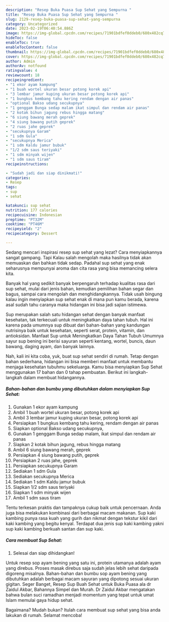 ```yaml
---
description: "Resep Buka Puasa Sup Sehat yang Sempurna "
title: "Resep Buka Puasa Sup Sehat yang Sempurna "
slug: 2129-resep-buka-puasa-sup-sehat-yang-sempurna
category: Uncategorized
date: 2023-02-19T06:40:54.886Z
image: https://img-global.cpcdn.com/recipes/71901bdfef0ddeb0/680x482cq70/sup-sehat-foto-resep-utama.jpg
hideToc: false
enableToc: true
enableTocContent: false
thumbnail: https://img-global.cpcdn.com/recipes/71901bdfef0ddeb0/680x482cq70/sup-sehat-foto-resep-utama.jpg
cover: https://img-global.cpcdn.com/recipes/71901bdfef0ddeb0/680x482cq70/sup-sehat-foto-resep-utama.jpg
author: Admin
authorAv: notfound
ratingvalue: 4
reviewcount: 18
recipeingredient:
- "1 ekor ayam kampung"
- "1 buah wortel ukuran besar potong korek api"
- "3 lembar jamur kuping ukuran besar potong korek api"
- "1 bungkus kembang tahu kering rendam dengan air panas"
- "optional Bakso udang secukupnya"
- "1 genggam Bunga sedap malam ikat simpul dan rendam air panas"
- "2 kotak bihun jagung rebus hingga matang"
- "6 siung bawang merah geprek"
- "4 siung bawang putih geprek"
- "2 ruas jahe geprek"
- "secukupnya Garam"
- "1 sdm Gula"
- "secukupnya Merica"
- "1 sdm Kaldu jamur bubuk"
- "1/2 sdm saus teriyaki"
- "1 sdm minyak wijen"
- "1 sdm saus tiram"
recipeinstructions:

- "Sudah jadi dan siap dinikmati!"
categories:
- Resep
tags:
- sup
- sehat

katakunci: sup sehat 
nutrition: 177 calories
recipecuisine: Indonesian
preptime: "PT32M"
cooktime: "PT46M"
recipeyield: "2"
recipecategory: Dessert

---
```



Sedang mencari inspirasi resep sup sehat yang lezat? Cara menyiapkannya sangat gampang. Tapi Kalau salah mengolah maka hasilnya tidak akan memuaskan dan bahkan tidak sedap. Padahal sup sehat yang enak seharusnya mempunyai aroma dan cita rasa yang bisa memancing selera kita.


Banyak hal yang sedikit banyak berpengaruh terhadap kualitas rasa dari sup sehat, mulai dari jenis bahan, kemudian pemilihan bahan segar dan bagus, sampai cara mengolah dan menghidangkannya. Tidak usah bingung kalau ingin menyiapkan sup sehat enak di mana pun kamu berada, karena asal sudah tahu caranya maka hidangan ini bisa jadi sajian istimewa.

Sup merupakan salah satu hidangan sehat dengan banyak manfaat kesehatan, tak terkecuali untuk meningkatkan daya tahan tubuh. Hal ini karena pada umumnya sup dibuat dari bahan-bahan yang kandungan nutrisinya baik untuk kesehatan, seperti serat, protein, vitamin, dan antioksidan. Manfaat Sup untuk Meningkatkan Daya Tahan Tubuh Umumnya sayur sup bening ini berisi sayuran seperti kentang, wortel, buncis, daun bawang, daging ayam, dan banyak lainnya.


Nah, kali ini kita coba, yuk, buat sup sehat sendiri di rumah. Tetap dengan bahan sederhana, hidangan ini bisa memberi manfaat untuk membantu menjaga kesehatan tubuhmu sekeluarga. Kamu bisa menyiapkan Sup Sehat menggunakan 17 bahan dan 0 tahap pembuatan. Berikut ini langkah-langkah dalam membuat hidangannya.

<!--inarticleads1-->

##### Bahan-bahan dan bumbu yang dibutuhkan dalam menyiapkan Sup Sehat:

1. Gunakan 1 ekor ayam kampung
1. Ambil 1 buah wortel ukuran besar, potong korek api
1. Ambil 3 lembar jamur kuping ukuran besar, potong korek api
1. Persiapkan 1 bungkus kembang tahu kering, rendam dengan air panas
1. Siapkan optional Bakso udang secukupnya,
1. Gunakan 1 genggam Bunga sedap malam, ikat simpul dan rendam air panas
1. Siapkan 2 kotak bihun jagung, rebus hingga matang
1. Ambil 6 siung bawang merah, geprek
1. Persiapkan 4 siung bawang putih, geprek
1. Persiapkan 2 ruas jahe, geprek
1. Persiapkan secukupnya Garam
1. Sediakan 1 sdm Gula
1. Sediakan secukupnya Merica
1. Sediakan 1 sdm Kaldu jamur bubuk
1. Siapkan 1/2 sdm saus teriyaki
1. Siapkan 1 sdm minyak wijen
1. Ambil 1 sdm saus tiram


Tentu terkesan praktis dan tampaknya cukup baik untuk pencernaan. Anda juga bisa melakukan kombinasi dari berbagai macam makanan. Sup kaki kambing punya rasa kuah yang gurih dan nikmat dengan tekstur kikil dari kaki kambing yang begitu kenyal. Terdapat dua jenis sup kaki kambing yakni sup kaki kambing berkuah santan dan sup kaki. 

<!--inarticleads2-->

##### Cara membuat Sup Sehat:


1. Selesai dan siap dihidangkan!

Untuk resep sop ayam bening yang satu ini, protein utamanya adalah ayam yang direbus. Proses masak direbus saja sudah jelas lebih sehat daripada digoreng misalnya. Bahan-bahan dan bumbu sop ayam bening yang dibutuhkan adalah berbagai macam sayuran yang dipotong sesuai ukuran gigitan. Seger Banget, Resep Sup Buah Sehat untuk Buka Puasa ala dr Zaidul Akbar, Bahannya Simpel dan Murah. Dr Zaidul Akbar mengatakan bahwa bulan suci ramadhan menjadi momentum yang tepat untuk umat Islam memulai gaya hidup sehat. 

Bagaimana? Mudah bukan? Itulah cara membuat sup sehat yang bisa anda lakukan di rumah. Selamat mencoba!

